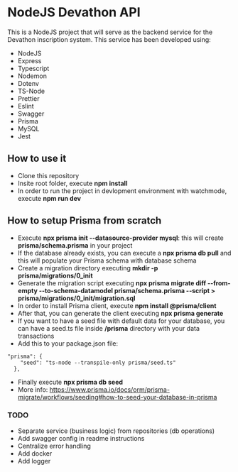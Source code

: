 # NodeJS Devathon API

This is a NodeJS project that will serve as the backend service for the Devathon inscription system. This service has been developed using:

-   NodeJS
-   Express
-   Typescript
-   Nodemon
-   Dotenv
-   TS-Node
-   Prettier
-   Eslint
-   Swagger
-   Prisma
-   MySQL
-   Jest

## How to use it

-   Clone this repository
-   Insite root folder, execute **npm install**
-   In order to run the project in devlopment environment with watchmode, execute **npm run dev**

## How to setup Prisma from scratch

-   Execute **npx prisma init --datasource-provider mysql**: this will create **prisma/schema.prisma** in your project
-   If the database already exists, you can execute a **npx prisma db pull** and this will populate your Prisma schema with database schema
-   Create a migration directory executing **mkdir -p prisma/migrations/0_init**
-   Generate the migration script executing **npx prisma migrate diff --from-empty --to-schema-datamodel prisma/schema.prisma --script > prisma/migrations/0_init/migration.sql**
-   In order to install Prisma client, execute **npm install @prisma/client**
-   After that, you can generate the client executing **npx prisma generate**
-   If you want to have a seed file with default data for your database, you can have a seed.ts file inside **/prisma** directory with your data transactions
-   Add this to your package.json file:

```
"prisma": {
    "seed": "ts-node --transpile-only prisma/seed.ts"
  },
```

-   Finally execute **npx prisma db seed**
-   More info: https://www.prisma.io/docs/orm/prisma-migrate/workflows/seeding#how-to-seed-your-database-in-prisma

### TODO

-   Separate service (business logic) from repositories (db operations)
-   Add swagger config in readme instructions
-   Centralize error handling
-   Add docker
-   Add logger
